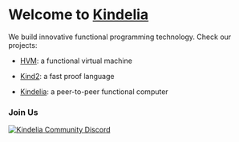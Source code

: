 # Welcome to [Kindelia](http://kindelia.org/)

We build innovative functional programming technology. Check our projects:

- [HVM](https://github.com/kindelia/hvm): a functional virtual machine

- [Kind2](https://github.com/kindelia/kind2): a fast proof language

- [Kindelia](https://github.com/kindelia/kindelia): a peer-to-peer functional computer

### Join Us

[![Kindelia Community Discord](https://img.shields.io/discord/912426566838013994.svg?label=Discord&logo=Discord&colorB=7289da&style=for-the-badge)](https://discord.gg/Kindelia)
